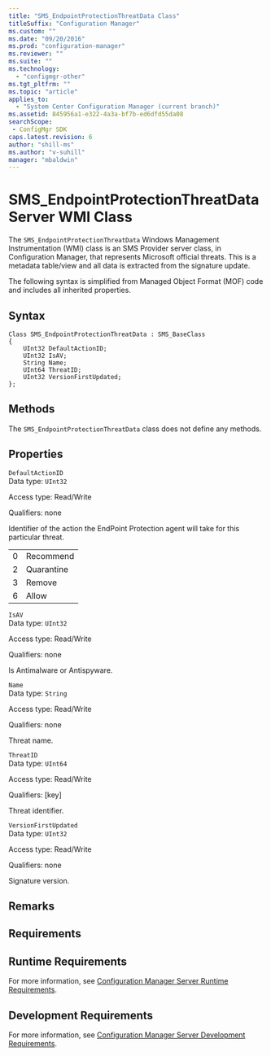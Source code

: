 ```yaml
---
title: "SMS_EndpointProtectionThreatData Class"
titleSuffix: "Configuration Manager"
ms.custom: ""
ms.date: "09/20/2016"
ms.prod: "configuration-manager"
ms.reviewer: ""
ms.suite: ""
ms.technology:
  - "configmgr-other"
ms.tgt_pltfrm: ""
ms.topic: "article"
applies_to:
  - "System Center Configuration Manager (current branch)"
ms.assetid: 845956a1-e322-4a3a-bf7b-ed6dfd55da08searchScope: - ConfigMgr SDK
caps.latest.revision: 6
author: "shill-ms"
ms.author: "v-suhill"
manager: "mbaldwin"
---
```

# SMS_EndpointProtectionThreatData Server WMI Class
The `SMS_EndpointProtectionThreatData` Windows Management Instrumentation (WMI) class is an SMS Provider server class, in Configuration Manager, that represents Microsoft official threats. This is a metadata table/view and all data is extracted from the signature update.  

 The following syntax is simplified from Managed Object Format (MOF) code and includes all inherited properties.  

## Syntax  

```  
Class SMS_EndpointProtectionThreatData : SMS_BaseClass  
{  
    UInt32 DefaultActionID;  
    UInt32 IsAV;  
    String Name;  
    UInt64 ThreatID;  
    UInt32 VersionFirstUpdated;  
};  
```  

## Methods  
 The `SMS_EndpointProtectionThreatData` class does not define any methods.  

## Properties  
 `DefaultActionID`  
 Data type: `UInt32`  

 Access type: Read/Write  

 Qualifiers: none  

 Identifier of the action the EndPoint Protection agent will take for this particular threat.  

|||  
|-|-|  
|0|Recommend|  
|2|Quarantine|  
|3|Remove|  
|6|Allow|  

 `IsAV`  
 Data type: `UInt32`  

 Access type: Read/Write  

 Qualifiers: none  

 Is Antimalware or Antispyware.   

 `Name`  
 Data type: `String`  

 Access type: Read/Write  

 Qualifiers: none  

 Threat name.  

 `ThreatID`  
 Data type: `UInt64`  

 Access type: Read/Write  

 Qualifiers: [key]  

 Threat identifier.  

 `VersionFirstUpdated`  
 Data type: `UInt32`  

 Access type: Read/Write  

 Qualifiers: none  

 Signature version.  

## Remarks  

## Requirements  

## Runtime Requirements  
 For more information, see [Configuration Manager Server Runtime Requirements](../../../develop/core/reqs/server-runtime-requirements.md).  

## Development Requirements  
 For more information, see [Configuration Manager Server Development Requirements](../../../develop/core/reqs/server-development-requirements.md).
